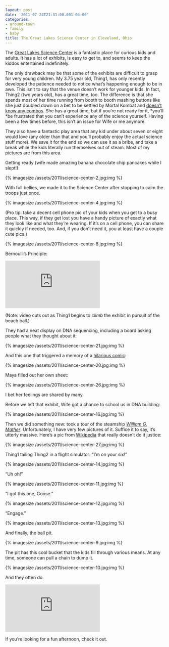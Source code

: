 ```yaml
---
layout: post
date: '2011-07-24T21:31:00.001-04:00'
categories:
- around-town
- family
- baby
title: The Great Lakes Science Center in Cleveland, Ohio
---
```


The [Great Lakes Science Center](http://www.glsc.org/) is a fantastic place for curious kids and adults. It has a lot of exhibits, is easy to get to, and seems to keep the kiddos entertained indefinitely. 

The only drawback may be that some of the exhibits are difficult to grasp for very young children. My 3.75 year old, Thing1, has only recently developed the patience needed to notice what’s happening enough to be in awe. This isn’t to say that the venue doesn’t work for younger kids. In fact, Thing2 (two years old), has a great time, too. The difference is that she spends most of her time running from booth to booth mashing buttons like she just doubled down on a bet to be settled by Mortal Kombat and [doesn’t know any combos](http://en.wikipedia.org/wiki/Eddy_Gordo#Other_appearances). She has a great time, but if you’re not ready for it, *you’ll *be frustrated that you can’t experience any of the science yourself. Having been a few times before, this isn’t an issue for Wife or me anymore.

They also have a fantastic play area that any kid under about seven or eight would love (any older than that and you’ll probably enjoy the actual science stuff more). We save it for the end so we can use it as a bribe, and take a break while the kids literally run themselves out of steam. Most of my pictures are from this area.

Getting ready (wife made amazing banana chocolate chip pancakes while I slept!):  

{% imagesize /assets/2011/science-center-2.jpg:img %}

With full bellies, we made it to the Science Center after stopping to calm the troops just once.   

{% imagesize /assets/2011/science-center-4.jpg:img %}

(Pro tip: take a decent cell phone pic of your kids when you get to a busy place. This way, if they get lost you have a handy picture of exactly what they look like and what they’re wearing. If it’s on a cell phone, you can share it quickly if needed, too. And, if you don’t need it, you at least have a couple cute pics.)  

{% imagesize /assets/2011/science-center-8.jpg:img %}

Bernoulli’s Principle:  

<iframe class="full-embed hd" src="https://www.youtube.com/embed/waMs2z5AL-M" title="Bernoulli&#39;s Principle - Floating ball at the Cleveland Science Center" frameborder="0" allow="accelerometer; autoplay; clipboard-write; encrypted-media; gyroscope; picture-in-picture; web-share" allowfullscreen></iframe>

(Note: video cuts out as Thing1 begins to *climb* the exhibit in pursuit of the beach ball.)

They had a neat display on DNA sequencing, including a board asking people what they thought about it:

{% imagesize /assets/2011/science-center-21.jpg:img %}

And this one that triggered a memory of a [hilarious comic](http://hyperboleandahalf.blogspot.com/2010/04/alot-is-better-than-you-at-everything.html):

{% imagesize /assets/2011/science-center-20.jpg:img %}

Maya filled out her own sheet:  

{% imagesize /assets/2011/science-center-26.jpg:img %}

I bet her feelings are shared by many. 

Before we left that exhibit, Wife got a chance to school us in DNA building:  

{% imagesize /assets/2011/science-center-16.jpg:img %}

Then we did something new: took a tour of the steamship [*William G. Mather*](http://www.glsc.org/mather_museum.php). Unfortunately, I have very few pictures of it. Suffice it to say, it’s utterly massive. Here’s a pic from [Wikipedia](http://en.wikipedia.org/wiki/Steamship_William_G._Mather_Maritime_Museum) that really doesn’t do it justice:

{% imagesize /assets/2011/science-center-27.jpg:img %}

Thing1 tailing Thing2 in a flight simulator: “I’m on your six!”

{% imagesize /assets/2011/science-center-14.jpg:img %}

“Uh oh!”

{% imagesize /assets/2011/science-center-11.jpg:img %}

“I got this one, Goose.”

{% imagesize /assets/2011/science-center-12.jpg:img %}

“Engage.”

{% imagesize /assets/2011/science-center-13.jpg:img %}

And finally, the ball pit.

{% imagesize /assets/2011/science-center-9.jpg:img %}

The pit has this cool bucket that the kids fill through various means. At any time, someone can pull a chain to dump it.

{% imagesize /assets/2011/science-center-10.jpg:img %}

And they often do.  

<iframe class="full-embed hd" src="https://www.youtube.com/embed/A9DcTuyPNVI" title="And They All Fall Down" frameborder="0" allow="accelerometer; autoplay; clipboard-write; encrypted-media; gyroscope; picture-in-picture; web-share" allowfullscreen></iframe>

If you’re looking for a fun afternoon, check it out.